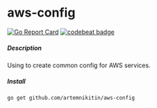 # aws-config 
[![Go Report Card](https://goreportcard.com/badge/github.com/artemnikitin/aws-config)](https://goreportcard.com/report/github.com/artemnikitin/aws-config) [![codebeat badge](https://codebeat.co/badges/29a330a4-7af4-462e-b8ea-de61ea346cb4)](https://codebeat.co/projects/github-com-artemnikitin-aws-config)    

##### Description
Using to create common config for AWS services.

##### Install
``` 
go get github.com/artemnikitin/aws-config
``` 
   
